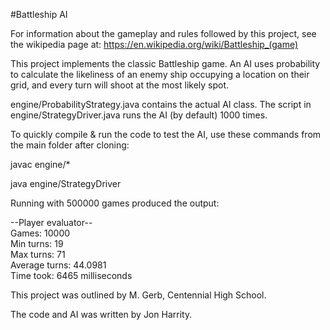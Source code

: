 #Battleship AI

For information about the gameplay and rules followed by this project, see the wikipedia page at:
https://en.wikipedia.org/wiki/Battleship_(game)

This project implements the classic Battleship game. An AI uses probability to calculate the likeliness of an enemy ship occupying a location on their grid, and every turn will shoot at the most likely spot. 

engine/ProbabilityStrategy.java contains the actual AI class. The script in engine/StrategyDriver.java runs the AI (by default) 1000 times. 

To quickly compile & run the code to test the AI, use these commands from the main folder after cloning: 

javac engine/*

java engine/StrategyDriver


Running with 500000 games produced the output:

--Player evaluator--  
Games: 10000  
Min turns: 19  
Max turns: 71  
Average turns: 44.0981  
Time took: 6465 milliseconds  


This project was outlined by M. Gerb, Centennial High School.

The code and AI was written by Jon Harrity.
